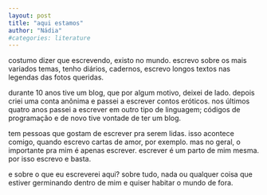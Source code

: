 ```yaml
---
layout: post
title: "aqui estamos"
author: "Nádia"
#categories: literature
---
```


costumo dizer que escrevendo, existo no mundo. escrevo sobre os mais variados temas, tenho diários, cadernos, escrevo longos textos nas legendas das fotos queridas. 


durante 10 anos tive um blog, que por algum motivo, deixei de lado. depois criei uma conta anônima e passei a escrever contos eróticos. nos últimos quatro anos passei a escrever em outro tipo de linguagem; códigos de programação e de novo tive vontade de ter um blog. 


tem pessoas que gostam de escrever pra serem lidas. isso acontece comigo, quando escrevo cartas de amor, por exemplo. mas no geral, o importante pra mim é apenas escrever. escrever é um parto de mim mesma. por isso escrevo e basta.


e sobre o que eu escreverei aqui? sobre tudo, nada ou qualquer coisa que estiver germinando dentro de mim e quiser habitar o mundo de fora.